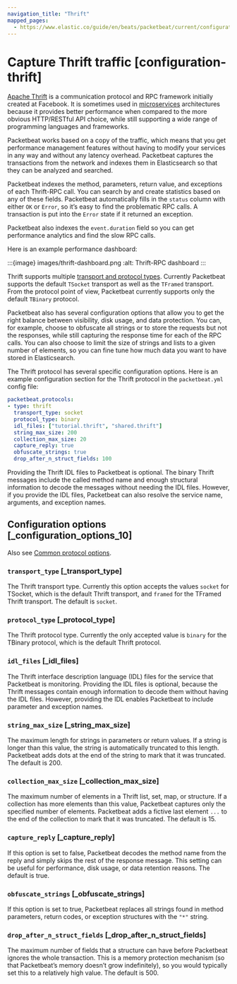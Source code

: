 ```yaml
---
navigation_title: "Thrift"
mapped_pages:
  - https://www.elastic.co/guide/en/beats/packetbeat/current/configuration-thrift.html
---
```


# Capture Thrift traffic [configuration-thrift]


[Apache Thrift](https://thrift.apache.org/) is a communication protocol and RPC framework initially created at Facebook. It is sometimes used in [microservices](http://martinfowler.com/articles/microservices.md) architectures because it provides better performance when compared to the more obvious HTTP/RESTful API choice, while still supporting a wide range of programming languages and frameworks.

Packetbeat works based on a copy of the traffic, which means that you get performance management features without having to modify your services in any way and without any latency overhead. Packetbeat captures the transactions from the network and indexes them in Elasticsearch so that they can be analyzed and searched.

Packetbeat indexes the method, parameters, return value, and exceptions of each Thrift-RPC call. You can search by and create statistics based on any of these fields. Packetbeat automatically fills in the `status` column with either `OK` or `Error`, so it’s easy to find the problematic RPC calls. A transaction is put into the `Error` state if it returned an exception.

Packetbeat also indexes the `event.duration` field so you can get performance analytics and find the slow RPC calls.

Here is an example performance dashboard:

:::{image} images/thrift-dashboard.png
:alt: Thrift-RPC dashboard
:::

Thrift supports multiple [transport and protocol types](http://en.wikipedia.org/wiki/Apache_Thrift). Currently Packetbeat supports the default `TSocket` transport as well as the `TFramed` transport. From the protocol point of view, Packetbeat currently supports only the default `TBinary` protocol.

Packetbeat also has several configuration options that allow you to get the right balance between visibility, disk usage, and data protection. You can, for example, choose to obfuscate all strings or to store the requests but not the responses, while still capturing the response time for each of the RPC calls. You can also choose to limit the size of strings and lists to a given number of elements, so you can fine tune how much data you want to have stored in Elasticsearch.

The Thrift protocol has several specific configuration options. Here is an example configuration section for the Thrift protocol in the `packetbeat.yml` config file:

```yaml
packetbeat.protocols:
- type: thrift
  transport_type: socket
  protocol_type: binary
  idl_files: ["tutorial.thrift", "shared.thrift"]
  string_max_size: 200
  collection_max_size: 20
  capture_reply: true
  obfuscate_strings: true
  drop_after_n_struct_fields: 100
```

Providing the Thrift IDL files to Packetbeat is optional. The binary Thrift messages include the called method name and enough structural information to decode the messages without needing the IDL files. However, if you provide the IDL files, Packetbeat can also resolve the service name, arguments, and exception names.

## Configuration options [_configuration_options_10]

Also see [Common protocol options](/reference/packetbeat/common-protocol-options.md).

### `transport_type` [_transport_type]

The Thrift transport type. Currently this option accepts the values `socket` for TSocket, which is the default Thrift transport, and `framed` for the TFramed Thrift transport. The default is `socket`.


### `protocol_type` [_protocol_type]

The Thrift protocol type. Currently the only accepted value is `binary` for the TBinary protocol, which is the default Thrift protocol.


### `idl_files` [_idl_files]

The Thrift interface description language (IDL) files for the service that Packetbeat is monitoring. Providing the IDL files is optional, because the Thrift messages contain enough information to decode them without having the IDL files. However, providing the IDL enables Packetbeat to include parameter and exception names.


### `string_max_size` [_string_max_size]

The maximum length for strings in parameters or return values. If a string is longer than this value, the string is automatically truncated to this length. Packetbeat adds dots at the end of the string to mark that it was truncated. The default is 200.


### `collection_max_size` [_collection_max_size]

The maximum number of elements in a Thrift list, set, map, or structure. If a collection has more elements than this value, Packetbeat captures only the specified number of elements. Packetbeat adds a fictive last element `...` to the end of the collection to mark that it was truncated. The default is 15.


### `capture_reply` [_capture_reply]

If this option is set to false, Packetbeat decodes the method name from the reply and simply skips the rest of the response message. This setting can be useful for performance, disk usage, or data retention reasons. The default is true.


### `obfuscate_strings` [_obfuscate_strings]

If this option is set to true, Packetbeat replaces all strings found in method parameters, return codes, or exception structures with the `"*"` string.


### `drop_after_n_struct_fields` [_drop_after_n_struct_fields]

The maximum number of fields that a structure can have before Packetbeat ignores the whole transaction. This is a memory protection mechanism (so that Packetbeat’s memory doesn’t grow indefinitely), so you would typically set this to a relatively high value. The default is 500.



